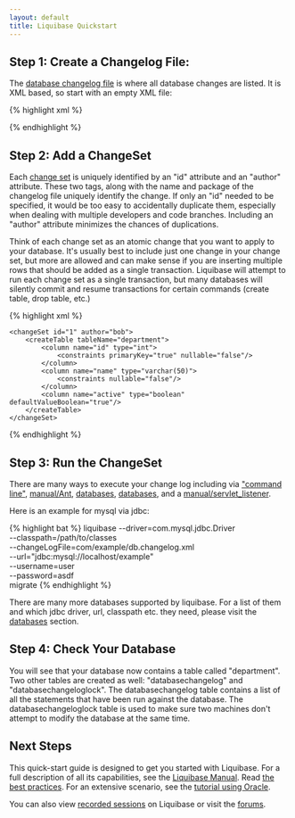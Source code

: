 ```yaml
---
layout: default
title: Liquibase Quickstart
---
```

## Step 1: Create a Changelog File: ##

The [database changelog file](manual/databasechangelog.html) is where all database changes are listed. It is XML based, so start with an empty XML file:

{% highlight xml %}
<?xml version="1.0" encoding="UTF-8"?>

<databaseChangeLog
  xmlns="http://www.liquibase.org/xml/ns/dbchangelog"
  xmlns:xsi="http://www.w3.org/2001/XMLSchema-instance"
  xsi:schemaLocation="http://www.liquibase.org/xml/ns/dbchangelog
         http://www.liquibase.org/xml/ns/dbchangelog/dbchangelog-2.0.xsd">

</databaseChangeLog>
{% endhighlight %}

## Step 2: Add a ChangeSet ##

Each [change set](manual/changeset.html) is uniquely identified by an "id" attribute and an "author" attribute. These two tags, along with the name and package of the changelog file uniquely identify the change. If only an "id" needed to be specified, it would be too easy to accidentally duplicate them, especially when dealing with multiple developers and code branches. Including an "author" attribute minimizes the chances of duplications.

Think of each change set as an atomic change that you want to apply to your database. It's usually best to include just one change in your change set, but more are allowed and can make sense if you are inserting multiple rows that should be added as a single transaction.  Liquibase will attempt to run each change set as a single transaction, but many databases will silently commit and resume transactions for certain commands (create table, drop table, etc.)

{% highlight xml %}
<?xml version="1.0" encoding="UTF-8"?>

<databaseChangeLog
  xmlns="http://www.liquibase.org/xml/ns/dbchangelog"
  xmlns:xsi="http://www.w3.org/2001/XMLSchema-instance"
  xsi:schemaLocation="http://www.liquibase.org/xml/ns/dbchangelog
         http://www.liquibase.org/xml/ns/dbchangelog/dbchangelog-2.0.xsd">

    <changeSet id="1" author="bob">
        <createTable tableName="department">
            <column name="id" type="int">
                <constraints primaryKey="true" nullable="false"/>
            </column>
            <column name="name" type="varchar(50)">
                <constraints nullable="false"/>
            </column>
            <column name="active" type="boolean" defaultValueBoolean="true"/>
        </createTable>
    </changeSet>

</databaseChangeLog>
{% endhighlight %}

## Step 3: Run the ChangeSet ##

There are many ways to execute your change log including via ["command line"](manual/command_line.html), [manual/Ant](manual/Ant.html), [databases](databases.html), [databases](databases.html), and a [manual/servlet_listener](manual/servlet_listener.html).

Here is an example for mysql via jdbc:

{% highlight bat %}
liquibase --driver=com.mysql.jdbc.Driver \
     --classpath=/path/to/classes \
     --changeLogFile=com/example/db.changelog.xml \
     --url="jdbc:mysql://localhost/example" \
     --username=user \
     --password=asdf \
     migrate
{% endhighlight %}

There are many more databases supported by liquibase. For a list of them and which jdbc driver, url, classpath etc. they need, please visit the [databases](databases.html) section.

## Step 4: Check Your Database ##

You will see that your database now contains a table called "department". Two other tables are created as well: "databasechangelog" and "databasechangeloglock". The databasechangelog table contains a list of all the statements that have been run against the database. The databasechangeloglock table is used to make sure two machines don't attempt to modify the database at the same time.



## Next Steps ##

This quick-start guide is designed to get you started with Liquibase. For a full description of all its capabilities, see the [Liquibase Manual](manual/home.html). Read [the best practices](bestpractices.html).  For an extensive scenario, see the [tutorial using Oracle](tutorial-using-oracle).

You can also view [recorded sessions](training.html) on Liquibase or visit the [forums](community.html).